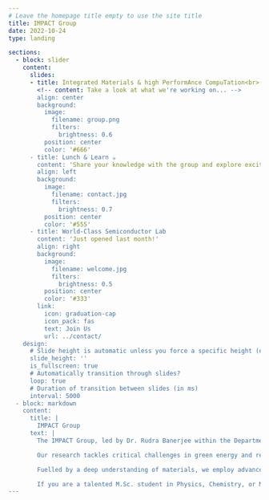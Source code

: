 ```yaml
---
# Leave the homepage title empty to use the site title
title: IMPACT Group
date: 2022-10-24
type: landing

sections:
  - block: slider
    content:
      slides:
      - title: Integrated Materials & high PerformAnce CompuTation<br>(IMPACT)<br>Group
        <!-- content: Take a look at what we're working on... -->
        align: center
        background:
          image:
            filename: group.png
            filters:
              brightness: 0.6
          position: center
          color: '#666'
      - title: Lunch & Learn ☕️
        content: 'Share your knowledge with the group and explore exciting new topics together!'
        align: left
        background:
          image:
            filename: contact.jpg
            filters:
              brightness: 0.7
          position: center
          color: '#555'
      - title: World-Class Semiconductor Lab
        content: 'Just opened last month!'
        align: right
        background:
          image:
            filename: welcome.jpg
            filters:
              brightness: 0.5
          position: center
          color: '#333'
        link:
          icon: graduation-cap
          icon_pack: fas
          text: Join Us
          url: ../contact/
    design:
      # Slide height is automatic unless you force a specific height (e.g. '400px')
      slide_height: ''
      is_fullscreen: true
      # Automatically transition through slides?
      loop: true
      # Duration of transition between slides (in ms)
      interval: 5000
  - block: markdown
    content:
      title: |
        IMPACT Group
      text: |
        The IMPACT Group, led by Dr. Rudra Banerjee within the Department of Physics and Nanotechnology at SRM Institute of Science and Technology, stands at the forefront of computational materials science, driven by a shared vision: a sustainable future through cutting-edge materials exploration.

        Our research tackles critical challenges in green energy and related domains. We design novel catalysts for the hydrogen evolution reaction (HER), engineer magnetocaloric materials for energy-efficient cooling, and push the boundaries of qubits materials.

        Fuelled by a deep understanding of materials, we employ advanced research methods like density functional theory (DFT) and Monte Carlo simulations, coupled with cutting-edge high-throughput computation and machine learning. This integrated approach fosters groundbreaking exploration and discovery.

        If you are a talented M.Sc. student in Physics, Chemistry, or Materials Science, and share our passion for innovation, we invite you to join our journey. Explore our open positions and contribute to shaping a sustainable future alongside our vibrant research community.
---
```

